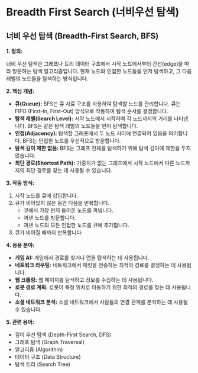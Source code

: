 # Breadth First Search (너비우선 탐색)

## 너비 우선 탐색 (Breadth-First Search, BFS)

**1. 정의:**

너비 우선 탐색은 그래프나 트리 데이터 구조에서 시작 노드에서부터 간선(edge)을 따라 방문하는 탐색 알고리즘입니다.  현재 노드와 인접한 노드들을 먼저 탐색하고, 그 다음 레벨의 노드들을 탐색하는 방식입니다.

**2. 핵심 개념:**

*   **큐(Queue):**  BFS는 큐 자료 구조를 사용하여 탐색할 노드를 관리합니다. 큐는 FIFO (First-In, First-Out) 방식으로 작동하여 탐색 순서를 결정합니다.
*   **탐색 레벨(Search Level):**  시작 노드에서 시작하여 각 노드까지의 거리를 나타냅니다. BFS는 같은 탐색 레벨의 노드들을 먼저 탐색합니다.
*   **인접(Adjacency):** 탐색할 그래프에서 두 노드 사이에 연결되어 있음을 의미합니다.  BFS는 인접한 노드를 우선적으로 방문합니다.
*   **탐색 깊이 제한 없음:** BFS는 그래프 전체를 탐색하기 위해 탐색 깊이에 제한을 두지 않습니다.
*   **최단 경로(Shortest Path):** 가중치가 없는 그래프에서 시작 노드에서 다른 노드까지의 최단 경로를 찾는 데 사용될 수 있습니다.

**3. 작동 방식:**

1.  시작 노드를 큐에 삽입합니다.
2.  큐가 비어있지 않은 동안 다음을 반복합니다.
    *   큐에서 가장 먼저 들어온 노드를 꺼냅니다.
    *   꺼낸 노드를 방문합니다.
    *   꺼낸 노드의 모든 인접한 노드를 큐에 추가합니다.
3.  큐가 비어질 때까지 반복합니다.

**4. 응용 분야:**

*   **게임 AI:** 게임에서 경로를 찾거나 맵을 탐색하는 데 사용됩니다.
*   **네트워크 라우팅:** 네트워크에서 패킷을 전송하는 최적의 경로를 결정하는 데 사용됩니다.
*   **웹 크롤링:** 웹 페이지를 탐색하고 정보를 수집하는 데 사용됩니다.
*   **로봇 경로 계획:** 로봇이 특정 위치로 이동하기 위한 최적의 경로를 찾는 데 사용됩니다.
*   **소셜 네트워크 분석:** 소셜 네트워크에서 사람들의 연결 관계를 분석하는 데 사용될 수 있습니다.

**5. 관련 용어:**

*   깊이 우선 탐색 (Depth-First Search, DFS)
*   그래프 탐색 (Graph Traversal)
*   알고리즘 (Algorithm)
*   데이터 구조 (Data Structure)
*   탐색 트리 (Search Tree)
